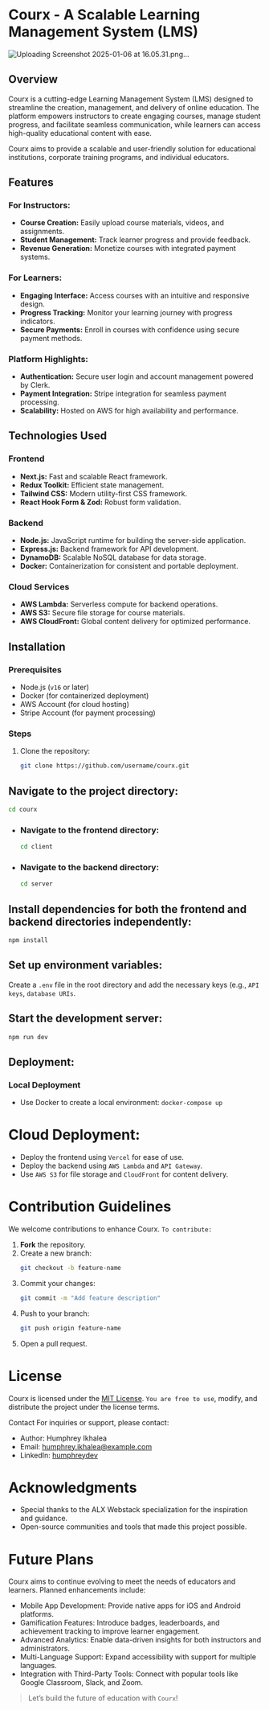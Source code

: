 # Courx - A Scalable Learning Management System (LMS)

![Uploading Screenshot 2025-01-06 at 16.05.31.png…]()

## Overview

Courx is a cutting-edge Learning Management System (LMS) designed to streamline the creation, management, and delivery of online education. The platform empowers instructors to create engaging courses, manage student progress, and facilitate seamless communication, while learners can access high-quality educational content with ease.

Courx aims to provide a scalable and user-friendly solution for educational institutions, corporate training programs, and individual educators.


## Features

### For Instructors:
- **Course Creation:** Easily upload course materials, videos, and assignments.
- **Student Management:** Track learner progress and provide feedback.
- **Revenue Generation:** Monetize courses with integrated payment systems.

### For Learners:
- **Engaging Interface:** Access courses with an intuitive and responsive design.
- **Progress Tracking:** Monitor your learning journey with progress indicators.
- **Secure Payments:** Enroll in courses with confidence using secure payment methods.

### Platform Highlights:
- **Authentication:** Secure user login and account management powered by Clerk.
- **Payment Integration:** Stripe integration for seamless payment processing.
- **Scalability:** Hosted on AWS for high availability and performance.


## Technologies Used

### Frontend
- **Next.js:** Fast and scalable React framework.
- **Redux Toolkit:** Efficient state management.
- **Tailwind CSS:** Modern utility-first CSS framework.
- **React Hook Form & Zod:** Robust form validation.

### Backend
- **Node.js:** JavaScript runtime for building the server-side application.
- **Express.js:** Backend framework for API development.
- **DynamoDB:** Scalable NoSQL database for data storage.
- **Docker:** Containerization for consistent and portable deployment.

### Cloud Services
- **AWS Lambda:** Serverless compute for backend operations.
- **AWS S3:** Secure file storage for course materials.
- **AWS CloudFront:** Global content delivery for optimized performance.


## Installation

### Prerequisites
- Node.js (`v16` or later)
- Docker (for containerized deployment)
- AWS Account (for cloud hosting)
- Stripe Account (for payment processing)

### Steps
1. Clone the repository:
   ```bash
   git clone https://github.com/username/courx.git
   ```

## Navigate to the project directory:
   ```bash
   cd courx
   ```

 - ### Navigate to the frontend directory:
      ```bash
      cd client
      ```

 - ### Navigate to the backend directory:
      ```bash
      cd server
      ```

## Install dependencies for both the frontend and backend directories independently:
```bash
npm install
```

## Set up environment variables:
Create a `.env` file in the root directory and add the necessary keys (e.g., `API keys`, `database URIs`.

## Start the development server:
   ```bash
   npm run dev
   ```

## Deployment:
### Local Deployment
- Use Docker to create a local environment:
`docker-compose up`

# Cloud Deployment:
- Deploy the frontend using `Vercel` for ease of use.
- Deploy the backend using `AWS Lambda` and `API Gateway`.
- Use `AWS S3` for file storage and `CloudFront` for content delivery.


# Contribution Guidelines

We welcome contributions to enhance Courx. 
`To contribute:`

1. **Fork** the repository.
2. Create a new branch:
   ```bash
   git checkout -b feature-name
3. Commit your changes:
   ```bash
   git commit -m "Add feature description"
4. Push to your branch:
   ```bash
   git push origin feature-name
5. Open a pull request.


# License
Courx is licensed under the [MIT License](https://chatgpt.com/c/LICENSE). `You are free to use`, modify, and distribute the project under the license terms.


Contact
For inquiries or support, please contact:

- Author: Humphrey Ikhalea
- Email: [humphrey.ikhalea@example.com](mailto:humphrey.ikhalea@example.com)
- LinkedIn: [humphreydev](https://www.linkedin.com/in/humphreydev)


# Acknowledgments
- Special thanks to the ALX Webstack specialization for the inspiration and guidance.
- Open-source communities and tools that made this project possible.


# Future Plans
Courx aims to continue evolving to meet the needs of educators and learners. Planned enhancements include:

- Mobile App Development: Provide native apps for iOS and Android platforms.
- Gamification Features: Introduce badges, leaderboards, and achievement tracking to improve learner engagement.
- Advanced Analytics: Enable data-driven insights for both instructors and administrators.
- Multi-Language Support: Expand accessibility with support for multiple languages.
- Integration with Third-Party Tools: Connect with popular tools like Google Classroom, Slack, and Zoom.


> Let’s build the future of education with `Courx`!
